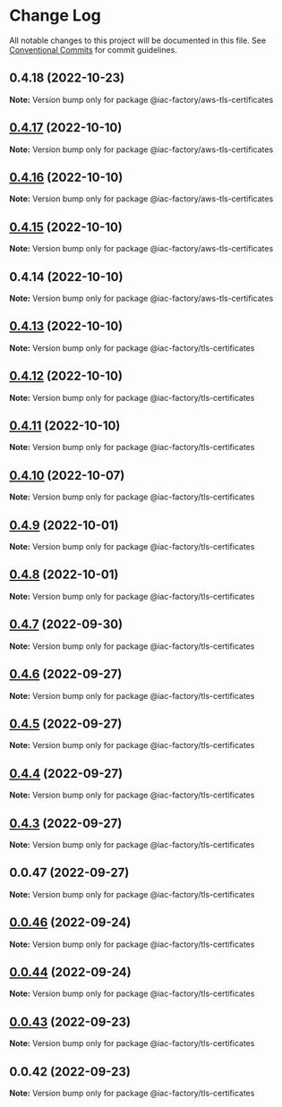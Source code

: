 # Change Log

All notable changes to this project will be documented in this file.
See [Conventional Commits](https://conventionalcommits.org) for commit guidelines.

## 0.4.18 (2022-10-23)

**Note:** Version bump only for package @iac-factory/aws-tls-certificates





## [0.4.17](https://github.com/iac-factory/aws-node-utilities/compare/@iac-factory/aws-tls-certificates@0.4.16...@iac-factory/aws-tls-certificates@0.4.17) (2022-10-10)

**Note:** Version bump only for package @iac-factory/aws-tls-certificates





## [0.4.16](https://github.com/iac-factory/aws-node-utilities/compare/@iac-factory/aws-tls-certificates@0.4.15...@iac-factory/aws-tls-certificates@0.4.16) (2022-10-10)

**Note:** Version bump only for package @iac-factory/aws-tls-certificates





## [0.4.15](https://github.com/iac-factory/aws-node-utilities/compare/@iac-factory/aws-tls-certificates@0.4.14...@iac-factory/aws-tls-certificates@0.4.15) (2022-10-10)

**Note:** Version bump only for package @iac-factory/aws-tls-certificates





## 0.4.14 (2022-10-10)

**Note:** Version bump only for package @iac-factory/aws-tls-certificates





## [0.4.13](https://github.com/iac-factory/aws-node-utilities/compare/@iac-factory/tls-certificates@0.4.12...@iac-factory/tls-certificates@0.4.13) (2022-10-10)

**Note:** Version bump only for package @iac-factory/tls-certificates





## [0.4.12](https://github.com/iac-factory/aws-node-utilities/compare/@iac-factory/tls-certificates@0.4.11...@iac-factory/tls-certificates@0.4.12) (2022-10-10)

**Note:** Version bump only for package @iac-factory/tls-certificates





## [0.4.11](https://github.com/iac-factory/aws-node-utilities/compare/@iac-factory/tls-certificates@0.4.10...@iac-factory/tls-certificates@0.4.11) (2022-10-10)

**Note:** Version bump only for package @iac-factory/tls-certificates





## [0.4.10](https://github.com/iac-factory/aws-node-utilities/compare/@iac-factory/tls-certificates@0.4.9...@iac-factory/tls-certificates@0.4.10) (2022-10-07)

**Note:** Version bump only for package @iac-factory/tls-certificates





## [0.4.9](https://github.com/iac-factory/aws-node-utilities/compare/@iac-factory/tls-certificates@0.4.8...@iac-factory/tls-certificates@0.4.9) (2022-10-01)

**Note:** Version bump only for package @iac-factory/tls-certificates





## [0.4.8](https://github.com/iac-factory/aws-node-utilities/compare/@iac-factory/tls-certificates@0.4.7...@iac-factory/tls-certificates@0.4.8) (2022-10-01)

**Note:** Version bump only for package @iac-factory/tls-certificates





## [0.4.7](https://github.com/iac-factory/aws-node-utilities/compare/@iac-factory/tls-certificates@0.4.6...@iac-factory/tls-certificates@0.4.7) (2022-09-30)

**Note:** Version bump only for package @iac-factory/tls-certificates





## [0.4.6](https://github.com/iac-factory/aws-node-utilities/compare/@iac-factory/tls-certificates@0.4.5...@iac-factory/tls-certificates@0.4.6) (2022-09-27)

**Note:** Version bump only for package @iac-factory/tls-certificates





## [0.4.5](https://github.com/iac-factory/aws-node-utilities/compare/@iac-factory/tls-certificates@0.4.4...@iac-factory/tls-certificates@0.4.5) (2022-09-27)

**Note:** Version bump only for package @iac-factory/tls-certificates





## [0.4.4](https://github.com/iac-factory/aws-node-utilities/compare/@iac-factory/tls-certificates@0.0.47...@iac-factory/tls-certificates@0.4.4) (2022-09-27)

**Note:** Version bump only for package @iac-factory/tls-certificates





## [0.4.3](https://github.com/iac-factory/aws-node-utilities/compare/@iac-factory/tls-certificates@0.0.47...@iac-factory/tls-certificates@0.4.3) (2022-09-27)

**Note:** Version bump only for package @iac-factory/tls-certificates





## 0.0.47 (2022-09-27)

**Note:** Version bump only for package @iac-factory/tls-certificates





## [0.0.46](git@github.com:iac-factory/aws-node-utilities.git/compare/v0.0.44...v0.0.46) (2022-09-24)

**Note:** Version bump only for package @iac-factory/tls-certificates





## [0.0.44](git@github.com:iac-factory/aws-node-utilities.git/compare/v0.0.43...v0.0.44) (2022-09-24)

**Note:** Version bump only for package @iac-factory/tls-certificates





## [0.0.43](git@github.com:iac-factory/aws-node-utilities.git/compare/v0.0.42...v0.0.43) (2022-09-23)

**Note:** Version bump only for package @iac-factory/tls-certificates





## 0.0.42 (2022-09-23)

**Note:** Version bump only for package @iac-factory/tls-certificates
